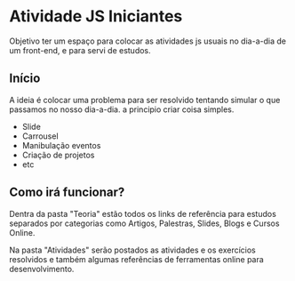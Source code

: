 Atividade JS Iniciantes
=========================

Objetivo ter um espaço para colocar as atividades js usuais no dia-a-dia de um front-end, e para servi de estudos.

Início
------

A ideia é colocar uma problema para ser resolvido tentando simular o que passamos no nosso dia-a-dia.
a principio criar coisa simples. 

- Slide
- Carrousel
- Manibulação eventos
- Criação de projetos
- etc
 
Como irá funcionar?
-------------------
 
Dentra da pasta "Teoria" estão todos os links de referência para estudos separados por 
categorias como Artigos, Palestras, Slides, Blogs e Cursos Online.

Na pasta "Atividades" serão postados as atividades e os exercícios resolvidos e também algumas referências 
de ferramentas online para desenvolvimento.